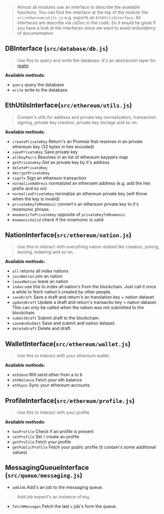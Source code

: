 > Almost all modules use an interface to describe the available functions. You can find the interface at the top of the module file. `src/ethereum/utils.js` e.g. exports an `EthUtilsInterface`.
> All interfaces are describe via JsDoc in the code. So it would be great if you have a look at the interfaces since we want to avoid redundancy of documentation.

## DBInterface (`src/database/db.js`)
> Use this to query and write the database.
> It's an abstraction layer for [realm](realm.io/docs/javascript/latest/)

**Available methods:**

- `query` query the database
- `write` write to the database.

## EthUtilsInterface(`src/ethereum/utils.js`)
> Contain's utils for address and private key normalization, transaction signing, private key creation, private key storage and so on.

**Available methods:**

- `createPrivateKey` Return's an Promise that resolves in an private ethereum key (32 bytes in hex encoded)
- `savePrivateKey` Save private key
- `allKeyPairs` Resolves in an list of ethereum keypairs map
- `getPrivateKey` Get an private key by it's address
- `deletePrivateKey`
- `decryptPrivateKey`
- `signTx` Sign an ethereum transaction
- `normalizeAddress` normalized an etheruem address (e.g. add the hex prefix and so on)
- `normalizePrivateKey` normalize an ethereum private key (will throw when the key is invalid)
- `privateKeyToMnemonic` convert's an ethereum private key to it's mnemonic phrase.
- `mnemonicToPrivateKey` opposite of `privateKeyToMnemonic`
- `mnemonicValid` check if the mnemonic is valid

## NationInterface(`src/ethereum/nation.js`)
> Use this to interact with everything nation related like creation, joining, leaving, indexing and so on.

**Available methods:**

- `all` returns all index nations
- `joinNation` join an nation
- `leaveNation` leave an nation
- `index` use this to index all nation's from the blockchain. Just call it once a while to fetch nation's created by other people.
- `saveDraft` Save a draft and return's an translation key + nation dataset
- `updateDraft` Update a draft and return's transactio key + nation dataset. This can only be called when the nation was not submitted to the blockchain.
- `submitDraft` Submit draft to the blockchain.
- `saveAndSubmit` Save and submit and nation dataset.
- `deleteDraft` Delete and draft.

## WalletInterface(`src/ethereum/wallet.js`)
> Use this to interact with your ethereum wallet.

**Available methods:**

- `ethSend` Will send ether from a to b
- `ethBalance` Fetch your eth balance
- `ethSync` Sync your ethereum accounts.

## ProfileInterface(`src/ethereum/profile.js`)
> Use this to interact with your profile.

**Available methods:**

- `hasProfile` Check if an profile is present
- `setProfile` Set / create an profile
- `getProfile` Fetch your profile
- `getPublicProfile` Fetch your public profile (it contain's some additional values)

## MessagingQueueInterface (`src/queue/messaging.js`)

- `addJob` Add's an job to the messaging queue.
> Add job expect's an instance of `Msg`.
- `fetchMessages` Fetch the last `x` job's form the queue.

